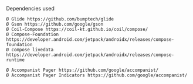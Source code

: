 Dependencies used

	Ø Glide https://github.com/bumptech/glide
	Ø Gson https://github.com/google/gson
	Ø Coil-Compose https://coil-kt.github.io/coil/compose/
	Ø Compose-Foundation https://developer.android.com/jetpack/androidx/releases/compose-foundation
	Ø compose livedata https://developer.android.com/jetpack/androidx/releases/compose-runtime

	Ø Accompanist Pager https://github.com/google/accompanist/
	Ø Accompanist Pager Indicators https://github.com/google/accompanist/
